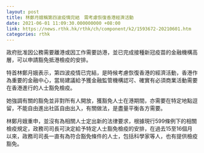 ```yaml
---
layout: post
title: 林鄭月娥稱第四波疫情完結　需考慮恢復香港經濟活動
date: 2021-06-01 11:09:30.000000000 +08:00
link: https://news.rthk.hk/rthk/ch/component/k2/1593672-20210601.htm
categories: rthk
---
```


政府批准因公務需要離港或因工作需要訪港，並已完成接種新冠疫苗的金融機構高層，可以申請豁免抵港檢疫的安排。

特首林鄭月娥表示，第四波疫情已完結，是時候考慮恢復香港的經濟活動，香港作為重要的金融中心，當局建議給予獲金融監管機構認可、確實有必須商業活動需要在香港進行的人士豁免檢疫。

她強調有關的豁免並非對所有人開放，獲豁免人士在港期間，亦需要在特定地點逗留，不能自由進出社區自由出入，有關做法，是盡量平衡各方需要。

林鄭月娥重申，並沒有為相關人士定出新的法律要求，根據現行599條例下的相關檢疫規定，政務司司長可決定給予特定人士豁免檢疫的安排，在過去15至16個月以來，政務司司長一直有為符合豁免條件的人士，包括科學家等人，也有提供檢疫豁免。
